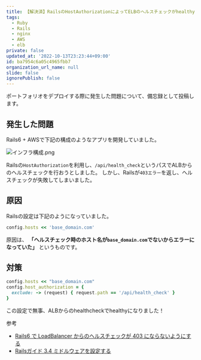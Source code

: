 ```yaml
---
title: 【解決済】RailsのHostAuthorizationによってELBのヘルスチェックがhealthyにならない
tags:
  - Ruby
  - Rails
  - nginx
  - AWS
  - elb
private: false
updated_at: '2022-10-13T23:23:44+09:00'
id: ba7954c6a05c4965fbb7
organization_url_name: null
slide: false
ignorePublish: false
---
```


ポートフォリオをデプロイする際に発生した問題について、備忘録として投稿します。

## 発生した問題
Rails6 + AWSで下記の構成のようなアプリを開発していました。

![インフラ構成.png](https://qiita-image-store.s3.ap-northeast-1.amazonaws.com/0/2263192/32b8dab2-46ef-7f69-a8c9-85d4cd39d76d.png)


Railsの`HostAuthorization`を利用し、`/api/health_check`というパスでALBからのヘルスチェックを行おうとしました。
しかし、Railsが`403エラー`を返し、ヘルスチェックが失敗してしまいました。

## 原因
Railsの設定は下記のようになっていました。

```environments/production.rb
config.hosts << 'base_domain.com'
```

原因は、
**「ヘルスチェック時のホスト名が`base_domain.com`でないからエラーになっていた」**
というものです。

## 対策

```environments/production.rb
config.hosts << "base_domain.com"
config.host_authorization = { 
  exclude: -> (request) { request.path == '/api/health_check' }
}
```

この設定で無事、ALBからのhealthcheckでhealthyになりました！

参考
 - [Rails6 で LoadBalancer からのヘルスチェックが 403 にならないようにする](https://ecpplus.net/weblog/rails6-host-authorization/)
 - [Railsガイド 3.4 ミドルウェアを設定する](https://railsguides.jp/configuring.html#actiondispatch-hostauthorization)

